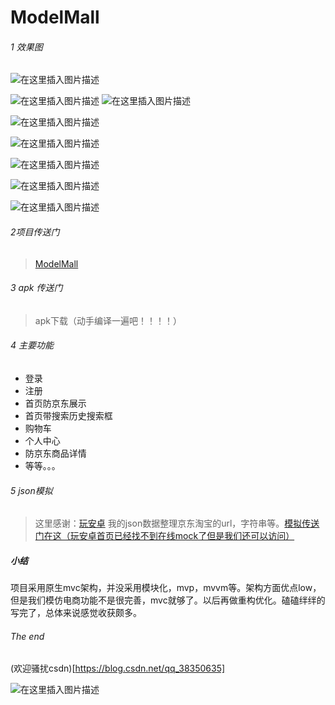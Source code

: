 

# ModelMall

###### 1 效果图
![在这里插入图片描述](https://img-blog.csdnimg.cn/20190326205838210.png?x-oss-process=image/watermark,type_ZmFuZ3poZW5naGVpdGk,shadow_10,text_aHR0cHM6Ly9ibG9nLmNzZG4ubmV0L3FxXzM4MzUwNjM1,size_16,color_FFFFFF,t_70)



![在这里插入图片描述](https://img-blog.csdnimg.cn/20190326205859254.png?x-oss-process=image/watermark,type_ZmFuZ3poZW5naGVpdGk,shadow_10,text_aHR0cHM6Ly9ibG9nLmNzZG4ubmV0L3FxXzM4MzUwNjM1,size_16,color_FFFFFF,t_70)
![在这里插入图片描述](https://img-blog.csdnimg.cn/20190326203302667.png?x-oss-process=image/watermark,type_ZmFuZ3poZW5naGVpdGk,shadow_10,text_aHR0cHM6Ly9ibG9nLmNzZG4ubmV0L3FxXzM4MzUwNjM1,size_16,color_FFFFFF,t_70)

![在这里插入图片描述](https://img-blog.csdnimg.cn/20190326203320958.png?x-oss-process=image/watermark,type_ZmFuZ3poZW5naGVpdGk,shadow_10,text_aHR0cHM6Ly9ibG9nLmNzZG4ubmV0L3FxXzM4MzUwNjM1,size_16,color_FFFFFF,t_70)

![在这里插入图片描述](https://img-blog.csdnimg.cn/20190326203344933.png?x-oss-process=image/watermark,type_ZmFuZ3poZW5naGVpdGk,shadow_10,text_aHR0cHM6Ly9ibG9nLmNzZG4ubmV0L3FxXzM4MzUwNjM1,size_16,color_FFFFFF,t_70)

![在这里插入图片描述](https://img-blog.csdnimg.cn/20190326203424737.png?x-oss-process=image/watermark,type_ZmFuZ3poZW5naGVpdGk,shadow_10,text_aHR0cHM6Ly9ibG9nLmNzZG4ubmV0L3FxXzM4MzUwNjM1,size_16,color_FFFFFF,t_70)

![在这里插入图片描述](https://img-blog.csdnimg.cn/20190326203433920.png?x-oss-process=image/watermark,type_ZmFuZ3poZW5naGVpdGk,shadow_10,text_aHR0cHM6Ly9ibG9nLmNzZG4ubmV0L3FxXzM4MzUwNjM1,size_16,color_FFFFFF,t_70)

![在这里插入图片描述](https://img-blog.csdnimg.cn/20190326204752485.gif)

###### 2项目传送门
> [ModelMall](https://github.com/sunnnydaydev/ModelMall)

###### 3 apk 传送门
> apk下载（动手编译一遍吧！！！！）

###### 4 主要功能
 - 登录 
 - 注册 
 - 首页防京东展示 
 - 首页带搜索历史搜索框 
 - 购物车
 - 个人中心
 - 防京东商品详情
 - 等等。。。
 
 ###### 5 json模拟

>这里感谢：[玩安卓](https://www.wanandroid.com/index) 我的json数据整理京东淘宝的url，字符串等。[模拟传送门在这（玩安卓首页已经找不到在线mock了但是我们还可以访问）](https://www.wanandroid.com/tools/mockapi)

##### 小结
项目采用原生mvc架构，并没采用模块化，mvp，mvvm等。架构方面优点low，但是我们模仿电商功能不是很完善，mvc就够了。以后再做重构优化。磕磕绊绊的写完了，总体来说感觉收获颇多。


###### The end

(欢迎骚扰csdn)[https://blog.csdn.net/qq_38350635]


![在这里插入图片描述](https://img-blog.csdnimg.cn/20190326210819796.png?x-oss-process=image/watermark,type_ZmFuZ3poZW5naGVpdGk,shadow_10,text_aHR0cHM6Ly9ibG9nLmNzZG4ubmV0L3FxXzM4MzUwNjM1,size_16,color_FFFFFF,t_70)


